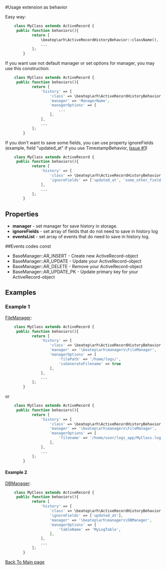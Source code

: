 #Usage extension as behavior

Easy way:
 
```php
    class MyClass extends ActiveRecord {
     public function behaviors(){
            return [
                \beatep\arh\ActiveRecordHistoryBehavior::className(),
                ...
            ];
        }
```

If you want use not default manager or set options for manager, you may use this construction: 

```php
    class MyClass extends ActiveRecord {
     public function behaviors(){
            return [
                'history' => [
                    'class' => \beatep\arh\ActiveRecordHistoryBehavior::className(),
                    'manager' => 'ManagerName',
                    'managerOptions' => [
                        ...
                    ],
                ],
                ...
            ];
        }
```

If you don't want to save some fields, you can use property ignoreFields (example, field "updated_at" if you use TimestampBehavior, [Issue #1](https://github.com/beatep/yii2-activerecord-history/issues/1))

```php
    class MyClass extends ActiveRecord {
     public function behaviors(){
            return [
                'history' => [
                    'class' => \beatep\arh\ActiveRecordHistoryBehavior::className(),
                    'ignoreFields' => ['updated_at', 'some_other_field'],
                ],
                ...
            ];
        }
```

## Properties

- **manager** - set manager for save history in storage.
- **ignoreFields** - set array of fields that do not need to save in history log
- **eventsList** - set array of events that do need to save in history log. 

##Events codes const
- BaseManager::AR_INSERT - Create new ActiveRecord-object 
- BaseManager::AR_UPDATE - Update your ActiveRecord-object 
- BaseManager::AR_DELETE - Remove your ActiveRecord-object 
- BaseManager::AR_UPDATE_PK - Update primary key for your ActiveRecord-object 

## Examples

### Example 1

[FileManager](https://github.com/beatep/yii2-activerecord-history/blob/master/docs/en/managers.md#filemanager): 

```php
    class MyClass extends ActiveRecord {
     public function behaviors(){
            return [
                'history' => [
                    'class' => \beatep\arh\ActiveRecordHistoryBehavior::className(),
                    'manager' => '\beatep\arh\managers\FileManager',
                    'managerOptions' => [
                        'filePath' => '/home/logs/',
                        'isGenerateFilename' => true
                    ],
                ],
                ...
            ];
        }
```
or

```php
    class MyClass extends ActiveRecord {
     public function behaviors(){
            return [
                'history' => [
                    'class' => \beatep\arh\ActiveRecordHistoryBehavior::className(),
                    'manager' => '\beatep\arh\managers\FileManager',
                    'managerOptions' => [
                        'filename' => '/home/user/logs_app/MyClass.log',
                    ],
                ],
                ...
            ];
        }
```



#### Example 2

[DBManager](https://github.com/beatep/yii2-activerecord-history/blob/master/docs/en/managers.md#dbmanager): 

```php
    class MyClass extends ActiveRecord {
     public function behaviors(){
            return [
                'history' => [
                    'class' => \beatep\arh\ActiveRecordHistoryBehavior::className(),
                    'ignoreFields' => ['updated_at'],
                    'manager' => '\beatep\arh\managers\DBManager',
                    'managerOptions' => [
                        'tableName' => 'MyLogTable',
                    ],
                ],
                ...
            ];
        }
```


[Back To Main page](https://github.com/beatep/yii2-activerecord-history/blob/master/README.md)
